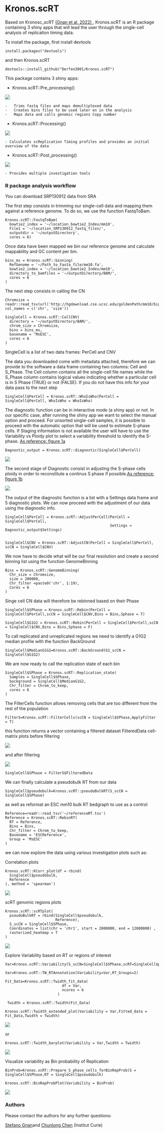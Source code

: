 # Kronos.scRT

Based on Kronosc_scRT <a href="https://www.nature.com/articles/s41467-022-30043-x" title="(Gnan et al. 2022)">(Gnan et al. 2022) </a>, Kronos.scRT is an R package containing 3 shiny apps that will lead the user through the single-cell analysis of replication timing data. 

To install the package, first install devtools 

    install.packages("devtools")

and then Kronos.scRT

    devtools::install_github("Derfen3001/Kronos.scRT")

This package contains 3 shiny apps:

- Kronos.scRT::Pre_processing()

<img align="center" src="https://github.com/Derfen3001/Kronos.scRT/blob/main/img/Pre.png">

    -   Trims fastq files and maps demultiplexed data 
    -   Creates bins files to be used later on in the analysis
    -   Maps data and calls genomic regions Copy number
    
- Kronos.scRT::Processing()

<img align="center" src="https://github.com/Derfen3001/Kronos.scRT/blob/main/img/Pro.png">

    - Calculates scReplication Timing profiles and provides an initial overview of the data

- Kronos.scRT::Post_processing()

<img align="center" src="https://github.com/Derfen3001/Kronos.scRT/blob/main/img/Post.png">

    - Provides multiple investigation tools
    
### R package analysis workflow

You can download SRP130912 data from SRA

The first step consists in trimming our single-cell data and mapping them against a reference genome. To do so, we use the function FastqToBam.

    Kronos.scRT::FastqToBam(
      bowtie2_index = '~/location_bowtie2_Index/mm10',
      File1 = '~/location_SRP130912_fastq_files/',
      outputdir = '~/outputDirectory',
      cores = 6)

Once data have been mapped we bin our reference genome and calculate mappability and GC content per bin.

    bins_ms = Kronos.scRT::binning(
      RefGenome = '~/Path_to_Fasta_file/mm10.fa',
      bowtie2_index = '~/location_bowtie2_Index/mm10',
      directory_to_bamfiles = '~/outputDirectory/BAM/',
      cores = 6
    )
    
The next step consists in calling the CN

    Chromsize = readr::read_tsv(url('http://hgdownload.cse.ucsc.edu/goldenPath/mm10/bigZips/mm10.chrom.sizes'), col_names = c('chr', 'size'))

    SingleCell = Kronos.scRT::CallCNV(
      directory = '~/outputDirectory/BAM/',
      chrom_size = Chromsize,
      bins = bins_ms,
      basename = 'MsESC',
      cores = 6
    )

SingleCell is a list of two data frames: PerCell and CNV

The data you downloaded come with metadata attached, therefore we can provide to the software a data frame containing two columns: Cell and S_Phase. The Cell column contains all the single-cell file names while the S_Phase column contains logical values indicating whether a particular cell is in S Phase (TRUE) or not (FALSE). If you do not have this info for your data pass to the next step

    SingleCell$PerCell = Kronos.scRT::WhoIsWho(PerCell = SingleCell$PerCell, WhoIsWho = WhoIsWho)
    
The diagnostic function can be in interactive mode (a shiny app) or not. In our specific case, after running the shiny app we want to select the manual option and proceed. For unsorted single-cell samples, it is possible to proceed with the automatic option that will be used to estimate S-phase cells. If Staging information is not available the user will have to use the Variability vs Ploidy plot to select a variability threshold to identify the S-phase.  <a href="https://github.com/CL-CHEN-Lab/Kronos_scRT" title="Kronos_scRT">As reference: figure 1a</a>

    Dagnostic_output = Kronos.scRT::diagnostic(SingleCell$PerCell)

<img align="center" src="https://github.com/Derfen3001/Kronos.scRT/blob/main/img/Diagnostic1.png">

The second stage of Diagnostic consist in adjusting the S-phase cells ploidy in order to reconstitute a continus S phase if possible.<a href="https://github.com/CL-CHEN-Lab/Kronos_scRT" title="Kronos_scRT">As reference: figure 1b</a>

<img align="center" src="https://github.com/Derfen3001/Kronos.scRT/blob/main/img/Diagnostic2.png">

The output of the diagnostic function is a list with a Settings data frame and 5 diagnostic plots. We can now proceed with the adjustment of our data using the diagnostic info.


    SingleCell$PerCell = Kronos.scRT::AdjustPerCell(PerCell = SingleCell$PerCell,
                                                    Settings = Dagnostic_output$Settings)
                                                    
                                                    
    SingleCell$CNV = Kronos.scRT::AdjustCN(PerCell = SingleCell$PerCell, scCN = SingleCell$CNV)
    
We now have to decide what will be our final resolution and create a second binning list using the function GenomeBinning

    Bins = Kronos.scRT::GenomeBinning(
      Chr_size = Chromsize,
      size = 200000,
      Chr_filter =paste0('chr', 1:19),
      Cores = 6
    )

Singe cell CN data will therefore be rebinned based on their Phase

    SingleCell$SPhase = Kronos.scRT::Rebin(PerCell = SingleCell$PerCell,scCN = SingleCell$CNV,Bins = Bins,Sphase = T)

    SingleCell$G1G2 = Kronos.scRT::Rebin(PerCell = SingleCell$PerCell,scCN = SingleCell$CNV,Bins = Bins,Sphase = F)

To call replicated and unreplicated regions we need to identify a G1G2 median profile with the function BackGround

    SingleCell$MedianG1G2=Kronos.scRT::BackGround(G1_scCN = SingleCell$G1G2)

We are now ready to call the replication state of each bin

    SingleCell$SPhase = Kronos.scRT::Replication_state(
      Samples = SingleCell$SPhase,
      background = SingleCell$MedianG1G2,
      Chr_filter = Chrom_to_keep,
      cores = 6
    )

The FilterCells function allows removing cells that are too different from the rest of the population 
    
    FilterS=Kronos.scRT::FilterCells(scCN = SingleCell$SPhase,ApplyFilter = T)

this function returns a vector containing a filtered dataset FilteredData cell-matrix plots before filtering

<img align="center" src="https://github.com/Derfen3001/Kronos.scRT/blob/main/img/BeforeF.png">


and after filtering

<img align="center" src="https://github.com/Derfen3001/Kronos.scRT/blob/main/img/AfterF.png">

    SingleCell$SPhase = FilterS$FilteredData

We can finally calculate a pseudobulk RT from our data 

    SingleCell$pseudobulk=Kronos.scRT::pseudoBulkRT(S_scCN = SingleCell$SPhase)

as well as reformat an ESC mm10 bulk RT bedgraph to use as a control

    Reference=readr::read_tsv('~/referenceRT.tsv')
    Reference = Kronos.scRT::RebinRT(
      RT = Reference,
      Bins = Bins,
      Chr_filter = Chrom_to_keep,
      Basename = 'ESCReference',
      Group = 'MsESC'
    )

we can now explore the data using various investigation plots such as:

Correlation plots
    
    Kronos.scRT::KCorr_plot(df = rbind(
      SingleCell$pseudobulk,
      Reference
    ), method = 'spearman')
    
<img align="center" src="https://github.com/Derfen3001/Kronos.scRT/blob/main/img/Corr.png">

scRT genomic regions plots

    Kronos.scRT::scRTplot(
      pseudoBulkRT = rbind(SingleCell$pseudobulk,
                           Reference),
      S_scCN = SingleCell$SPhase,
      Coordinates = list(chr = 'chr1', start = 2800000, end = 12800000) ,
      rasterized_heatmap = T
    )
    
<img align="center" src="https://github.com/Derfen3001/Kronos.scRT/blob/main/img/scRTplot.png">

Explore Variability based on RT or regions of interest

    Var=Kronos.scRT::Variability(S_scCN=SingleCell$SPhase,scRT=SingleCell$pseudobulk)
    
    Var=Kronos.scRT::TW_RTAnnotation(Variability=Var,RT_Groups=2)
    
    Fit_Data=Kronos.scRT::Twidth_fit_data(
                              df = Var,
                              ncores = 6
                            )
                            
     Twidth = Kronos.scRT::Twidth(Fit_Data)
     
    Kronos.scRT::Twidth_extended_plot(Variability = Var,Fitted_data = Fit_Data,Twidth = Twidth)

<img align="center" src="https://github.com/Derfen3001/Kronos.scRT/blob/main/img/TW_extended.png">

 
or

    Kronos.scRT::Twidth_barplot(Variability = Var,Twidth = Twidth)

<img align="center" src="https://github.com/Derfen3001/Kronos.scRT/blob/main/img/TW.png">

Visualize variability as Bin probability of Replication

    BinProb=Kronos.scRT::Prepare_S_phase_cells_forBinRepProb(S = SingleCell$SPhase,RT = SingleCell$pseudobulk)

    Kronos.scRT::BinRepProbPlot(Variability = BinProb)

<img align="center" src="https://github.com/Derfen3001/Kronos.scRT/blob/main/img/BinProb.png">

### Authors

Please contact the authors for any further questions:

[Stefano Gnan](mailto:stefano.gnan@curie.fr)and [Chunlong Chen](mailto:chunlong.chen@curie.fr) (Institut Curie)
